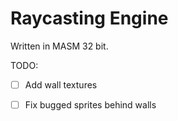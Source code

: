 # Raycasting Engine
Written in MASM 32 bit. 
 

TODO:
- [ ] Add wall textures


- [ ] Fix bugged sprites behind walls

